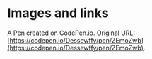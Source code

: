 # Images and links

A Pen created on CodePen.io. Original URL: [https://codepen.io/Dessewffy/pen/ZEmoZwb](https://codepen.io/Dessewffy/pen/ZEmoZwb).


